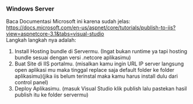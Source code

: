 ### <b>Windows Server</b>
Baca Documentasi Microsoft ini karena sudah jelas: <br/>
https://docs.microsoft.com/en-us/aspnet/core/tutorials/publish-to-iis?view=aspnetcore-3.1&tabs=visual-studio <br/>
Langkah langkah nya adalah:
<ol>
<li>Install Hosting bundle di Servermu. (Ingat bukan runtime ya tapi hosting bundle sesuai dengan versi .netcore aplikasimu)</li>
<li>Buat Site di IIS portalmu. (misalkan kamu ingin URL IP server langsung open aplikasi mu maka tinggal replace saja default folder ke folder aplikasimu)(jika iis belum terinstal maka kamu harus install dulu dari control panel)</li>
<li>Deploy Aplikasimu. (masuk Visual Studio klik publish lalu pastekan hasil publish itu ke folder servermu)</li>
</ol>

